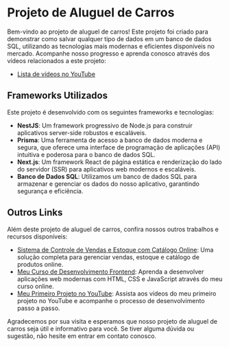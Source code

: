 # Projeto de Aluguel de Carros

Bem-vindo ao projeto de aluguel de carros! Este projeto foi criado para demonstrar como salvar qualquer tipo de dados em um banco de dados SQL, utilizando as tecnologias mais modernas e eficientes disponíveis no mercado. Acompanhe nosso progresso e aprenda conosco através dos vídeos relacionados a este projeto:

- [Lista de vídeos no YouTube](https://www.youtube.com/watch?v=ZdsRb1sBWq4&list=PLNxgiCRAlsf0_2xotAUmGQXL4d_F_gOV-)

## Frameworks Utilizados

Este projeto é desenvolvido com os seguintes frameworks e tecnologias:

- **NestJS**: Um framework progressivo de Node.js para construir aplicativos server-side robustos e escaláveis.
- **Prisma**: Uma ferramenta de acesso a banco de dados moderna e segura, que oferece uma interface de programação de aplicações (API) intuitiva e poderosa para o banco de dados SQL.
- **Next.js**: Um framework React de página estática e renderização do lado do servidor (SSR) para aplicativos web modernos e escaláveis.
- **Banco de Dados SQL**: Utilizamos um banco de dados SQL para armazenar e gerenciar os dados do nosso aplicativo, garantindo segurança e eficiência.

## Outros Links

Além deste projeto de aluguel de carros, confira nossos outros trabalhos e recursos disponíveis:

- [Sistema de Controle de Vendas e Estoque com Catálogo Online](https://randomapps.com.br): Uma solução completa para gerenciar vendas, estoque e catálogo de produtos online.
- [Meu Curso de Desenvolvimento Frontend](https://curso-frontend.randomapps.com.br): Aprenda a desenvolver aplicações web modernas com HTML, CSS e JavaScript através do meu curso online.
- [Meu Primeiro Projeto no YouTube](https://www.youtube.com/watch?v=5DIBAFfZGfo&list=PLNxgiCRAlsf0LOuDfam5_oOiC857nGLUT): Assista aos vídeos do meu primeiro projeto no YouTube e acompanhe o processo de desenvolvimento passo a passo.

Agradecemos por sua visita e esperamos que nosso projeto de aluguel de carros seja útil e informativo para você. Se tiver alguma dúvida ou sugestão, não hesite em entrar em contato conosco.
